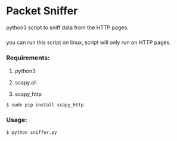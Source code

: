 # Packet Sniffer
python3 script to  sniff data from the HTTP pages.
#####
you can run this script on linux,
script will only  run on HTTP pages.

### Requirements:
1. python3

2. scapy.all

3. scapy_http
```bash
$ sudo pip install scapy_http
```

### Usage:

```bash
$ python sniffer.py
```
